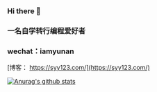 ### Hi there 👋

<!--
**suyanye123/suyanye123** is a ✨ _special_ ✨ repository because its `README.md` (this file) appears on your GitHub profile.

Here are some ideas to get you started:

- 🔭 I’m currently working on ...
- 🌱 I’m currently learning ...
- 👯 I’m looking to collaborate on ...
- 🤔 I’m looking for help with ...
- 💬 Ask me about ...
- 📫 How to reach me: ...
- 😄 Pronouns: ...
- ⚡ Fun fact: ...
-->
### 一名自学转行编程爱好者 

### wechat：iamyunan

[博客： https://syy123.com/](https://syy123.com/)

[![Anurag's github stats](https://github-readme-stats.vercel.app/api?username=suyanye123)](https://github.com/anuraghazra/github-readme-stats)
  
